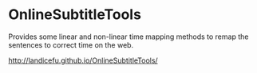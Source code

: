 # OnlineSubtitleTools
Provides some linear and non-linear time mapping methods to remap the sentences to correct time on the web.

http://landicefu.github.io/OnlineSubtitleTools/
